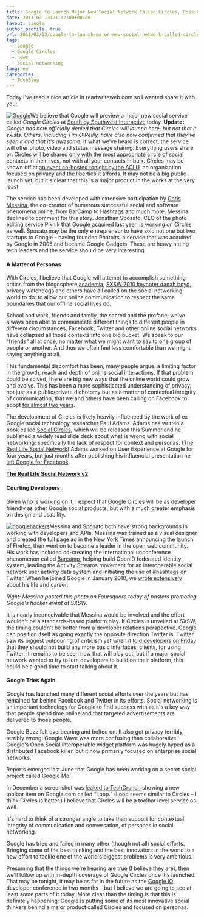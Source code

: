 ```yaml
---
title: Google to Launch Major New Social Network Called Circles, Possibly Today
date: 2011-03-13T21:42:00+00:00
layout: single
author_profile: true
url: 2011/03/13/google-to-launch-major-new-social-network-called-circles-possibly-today/
tags:
  - Google
  - Google Circles
  - news
  - social networking
lang: en
categories: 
  - TechBlog
---
```

Today I’ve read a nice article in readwriteweb.com so I wanted share it with you:

[![Google](http://lh5.ggpht.com/_vaUVXcmC3OI/TX0zDq75J9I/AAAAAAAADr0/hrSkqc4OceY/Google_thumb%5B1%5D.png?imgmax=800 "Google")](http://lh5.ggpht.com/_vaUVXcmC3OI/TX0zBsF9JyI/AAAAAAAADrw/-o2k1g1Tfqk/s1600-h/Google%5B3%5D.png)We believe that Google will preview a major new social service called _Google Circles_ at [South by Southwest Interactive](http://sxsw.com/) today. **Update:** _Google has now officially denied that Circles will launch here, but not that it exists. Others, including Tim O'Reilly, have also now confirmed that they've seen it and that it's awesome._ If what we've heard is correct, the service will offer photo, video and status message sharing. Everything users share on Circles will be shared only with the most appropriate circle of social contacts in their lives, not with all your contacts in bulk. Circles may be shown off at [an event co-hosted tonight by the ACLU](http://dotrights.org/partylikeits1986), an organization focused on privacy and the liberties it affords. It may not be a big public launch yet, but it's clear that this is a major product in the works at the very least.

The service has been developed with extensive participation by [Chris Messina](http://factoryjoe.com/), the co-creator of numerous successful social and software phenomena online, from BarCamp to Hashtags and much more. Messina declined to comment for this story. Jonathan Sposato, CEO of the photo editing service Piknik that Google acquired last year, is working on Circles as well. Sposato may be the only entrepreneur to have sold not one but two startups to Google – having founded Phatbits, a service that was acquired by Google in 2005 and became Google Gadgets. These are heavy hitting tech leaders and the service should be very interesting.

#### A Matter of Personas

With Circles, I believe that Google will attempt to accomplish something critics from the blogosphere,[academia](http://www.readwriteweb.com/archives/a_closer_look_at_facebooks_new_privacy_options.php), [SXSW 2010 keynoter danah boyd](http://www.readwriteweb.com/archives/danah_boyd_talks_about_privacy_at_sxsw.php), privacy watchdogs and others have all called on the social networking world to do: to allow our online communication to respect the same boundaries that our offline social lives do.

School and work, friends and family, the sacred and the profane; we've always been able to communicate different things to different people in different circumstances. Facebook, Twitter and other online social networks have collapsed all those contexts into one big bucket. We speak to our “friends” all at once, no matter what we might want to say to one group of people or another. And thus we often feel less comfortable than we might saying anything at all.

This fundamental discomfort has been, many people argue, a limiting factor in the growth, reach and depth of online social interactions. If that problem could be solved, there are big new ways that the online world could grow and evolve. This has been a more sophisticated understanding of privacy, not just as a public/private dichotomy but as a matter of contextual integrity of communication, that we and others have been calling on Facebook to adopt [for almost two years](http://www.readwriteweb.com/archives/a_closer_look_at_facebooks_new_privacy_options.php).

The development of Circles is likely heavily influenced by the work of ex-Google social technology researcher Paul Adams. Adams has written a book called [Social Circles](http://www.amazon.com/Social-Circles-relationships-influence-marketing/dp/0321719646), which will be released this Summer and he published a widely read slide deck about what is wrong with social networking: specifically the lack of respect for context and personas. ([The Real Life Social Network](http://www.slideshare.net/padday/the-real-life-social-network-v2)) Adams worked on User Experience at Google for four years, but just months after publishing his influencial presentation he [left Google for Facebook](http://networkeffect.allthingsd.com/20101220/google-social-researcher-jumps-ship-for-facebook/).

**[The Real Life Social Network v2](http://www.slideshare.net/padday/the-real-life-social-network-v2 "The Real Life Social Network v2")**

#### Courting Developers

Given who is working on it, I expect that Google Circles will be as developer friendly as other Google social products, but with a much greater emphasis on design and usability.

[![googlehackers](http://lh5.ggpht.com/_vaUVXcmC3OI/TX0zKJfXNtI/AAAAAAAADr8/Oop-fvf24pg/googlehackers_thumb%5B2%5D.jpg?imgmax=800 "googlehackers")](http://lh4.ggpht.com/_vaUVXcmC3OI/TX0zG1IrN_I/AAAAAAAADr4/S4_wXLoensY/s1600-h/googlehackers%5B4%5D.jpg)Messina and Sposato both have strong backgrounds in working with developers and APIs. Messina was trained as a visual designer and created the full page ad in the New York Times announcing the launch of Firefox, then went on to become a leader in the open web community. His work has included co-creating the international unconference phenomenon called [Barcamp](http://barcamp.org/), helping build OpenID federated identity system, leading the Activity Streams movement for an interoperable social network user activity data system and initiating the use of #hashtags on Twitter. When he joined Google in January 2010, we [wrote extensively](http://www.readwriteweb.com/archives/how_chris_messina_got_a_job_at_google.php) about his life and career.

_Right: Messina posted this photo on Foursquare today of posters promoting Google's hacker event at SXSW._

It is nearly inconceivable that Messina would be involved and the effort wouldn't be a standards-based platform play. If Circles is unveiled at SXSW, the timing couldn't be better from a developer relations perspective. Google can position itself as going exactly the opposite direction Twitter is. Twitter saw its biggest outpouring of criticism yet when it [told developers on Friday](http://www.readwriteweb.com/archives/twitter_tells_developers_to_stop_building_twitter.php) that they should not build any more basic interfaces, clients, for using Twitter. It remains to be seen how that will play out, but if a major social network wanted to try to lure developers to build on their platform, this could be a good time to start talking about it.

#### Google Tries Again

Google has launched many different social efforts over the years but has remained far behind Facebook and Twitter in its efforts. Social networking is an important technology for Google to find success with as it's a key way that people spend time online and that targeted advertisements are delivered to those people.

Google Buzz felt overbearing and bolted on. It also got privacy terribly, terribly wrong. Google Wave was more confusing than collaborative. Google's Open Social interoperable widget platform was hugely hyped as a distributed Facebook killer, but it now primarily focused on enterprise social networks.

Reports emerged last June that Google has been working on a secret social project called Google Me.

In December a screenshot was [leaked to TechCrunch](http://techcrunch.com/2010/12/07/google-plus-one-pic) showing a new toolbar item on Google.com called “Loop.” (Loop seems similar to Circles – I think Circles is better.) I believe that Circles will be a toolbar level service as well.

It's hard to think of a stronger angle to take than support for contextual integrity of communication and conversation, of personas in social networking.

Google has tried and failed in many other (though not all) social efforts. Bringing some of the best thinking and the best innovators in the world to a new effort to tackle one of the world's biggest problems is very ambitious.

Presuming that the things we're hearing are true (I believe they are), then we'll follow up with in-depth coverage of Google Circles once it's launched. That may be tonight, it may be as far in the future as the [Google IO](http://www.google.com/events/io/2011/) developer conference in two months – but I believe we are going to see at least some parts of it today. More clear than the timing is that this is definitely happening: Google is putting some of its most innovative social thinkers behind a major product called Circles and focused on personas.
